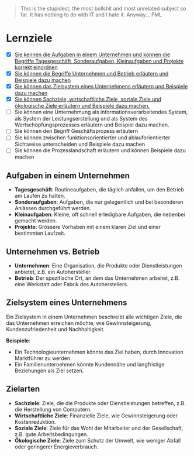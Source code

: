> This is the stupidest, the most bullshit and most unrelated subject so far. It has nothing to do with IT and I hate it. Anyway... FML

# Lernziele
- [x] [Sie kennen die Aufgaben in einem Unternehmen und können die Begriffe Tagesgeschäft, Sonderaufgaben, Kleinaufgaben und Projekte korrekt einordnen](#aufgaben-in-einem-unternehmen)
- [x] [Sie können die Begriffe Unternehmen und Betrieb erläutern und Beispiele dazu machen](#unternehmen-vs-betrieb)
- [x] [Sie können das Zielsystem eines Unternehmens erläutern und Beispiele dazu machen](#zielsystem-eines-unternehmens)
- [x] [Sie können Sachziele, wirtschaftliche Ziele, soziale Ziele und ökologische Ziele erläutern und Beispiele dazu machen.](#zielarten)
- [ ] Sie können eine Unternehmung als informationsverarbeitendes System, als System der Leistungserstellung und als System des Wertschöpfungsprozesses erläutern und Beispiel dazu machen.
- [ ] Sie können den Begriff Geschäftsprozess erläutern
- [ ] Sie können zwischen funktionsorientierter und ablauforientierter Sichtweise unterscheiden und Beispiele dazu machen
- [ ] Sie können die Prozesslandschaft erläutern und können Beispiele dazu machen

## Aufgaben in einem Unternehmen
- **Tagesgeschäft**: Routineaufgaben, die täglich anfallen, um den Betrieb am Laufen zu halten.
- **Sonderaufgaben**: Aufgaben, die nur gelegentlich und bei besonderen Anlässen durchgeführt werden.
- **Kleinaufgaben**: Kleine, oft schnell erledigbare Aufgaben, die nebenbei gemacht werden.
- **Projekte**: Grössere Vorhaben mit einem klaren Ziel und einer bestimmten Laufzeit.

## Unternehmen vs. Betrieb
- **Unternehmen**: Eine Organisation, die Produkte oder Dienstleistungen anbietet, z.B. ein Autohersteller.
- **Betrieb**: Der spezifische Ort, an dem das Unternehmen arbeitet, z.B. eine Werkstatt oder Fabrik des Autoherstellers.

## Zielsystem eines Unternehmens
Ein Zielsystem in einem Unternehmen beschreibt alle wichtigen Ziele, die das Unternehmen erreichen möchte, wie Gewinnsteigerung, Kundenzufriedenheit und Nachhaltigkeit.

**Beispiele**:
- Ein Technologieunternehmen könnte das Ziel haben, durch Innovation Marktführer zu werden.
- Ein Familienunternehmen könnte Kundennähe und langfristige Beziehungen als Ziel setzen.

## Zielarten
- **Sachziele**: Ziele, die die Produkte oder Dienstleistungen betreffen, z.B. die Herstellung von Computern.
- **Wirtschaftliche Ziele**: Finanzielle Ziele, wie Gewinnsteigerung oder Kostenreduktion.
- **Soziale Ziele**: Ziele für das Wohl der Mitarbeiter und der Gesellschaft, z.B. gute Arbeitsbedingungen.
- **Ökologische Ziele**: Ziele zum Schutz der Umwelt, wie weniger Abfall oder geringerer Energieverbrauch.


